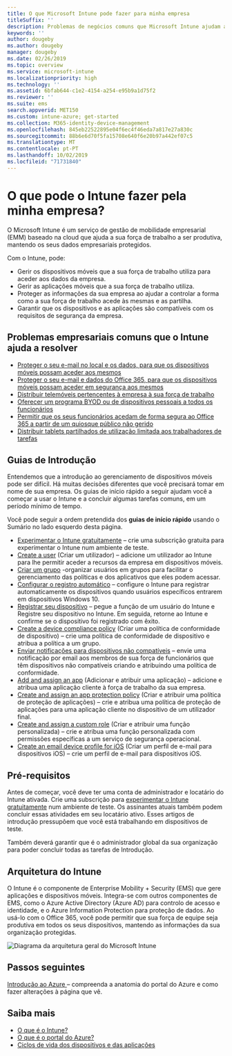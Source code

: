 ```yaml
---
title: O que Microsoft Intune pode fazer para minha empresa
titleSuffix: ''
description: Problemas de negócios comuns que Microsoft Intune ajudam a resolver.
keywords: ''
author: dougeby
ms.author: dougeby
manager: dougeby
ms.date: 02/26/2019
ms.topic: overview
ms.service: microsoft-intune
ms.localizationpriority: high
ms.technology: ''
ms.assetid: 6bfab644-c1e2-4154-a254-e95b9a1d75f2
ms.reviewer: ''
ms.suite: ems
search.appverid: MET150
ms.custom: intune-azure; get-started
ms.collection: M365-identity-device-management
ms.openlocfilehash: 845eb22522895e04f6ec4f46eda7a817e27a830c
ms.sourcegitcommit: 88b6e6d70f5fa15708e640f6e20b97a442ef07c5
ms.translationtype: MT
ms.contentlocale: pt-PT
ms.lasthandoff: 10/02/2019
ms.locfileid: "71731840"
---
```

# <a name="what-can-intune-do-for-my-company"></a>O que pode o Intune fazer pela minha empresa?
O Microsoft Intune é um serviço de gestão de mobilidade empresarial (EMM) baseado na cloud que ajuda a sua força de trabalho a ser produtiva, mantendo os seus dados empresariais protegidos.

Com o Intune, pode:

- Gerir os dispositivos móveis que a sua força de trabalho utiliza para aceder aos dados da empresa.
- Gerir as aplicações móveis que a sua força de trabalho utiliza.
- Proteger as informações da sua empresa ao ajudar a controlar a forma como a sua força de trabalho acede às mesmas e as partilha.
- Garantir que os dispositivos e as aplicações são compatíveis com os requisitos de segurança da empresa.

## <a name="common-business-problems-that-intune-helps-solve"></a>Problemas empresariais comuns que o Intune ajuda a resolver

* [Proteger o seu e-mail no local e os dados, para que os dispositivos móveis possam aceder aos mesmos](common-scenarios.md#protecting-your-on-premises-email-and-data-so-it-can-be-safely-accessed-by-mobile-devices)
* [Proteger o seu e-mail e dados do Office 365, para que os dispositivos móveis possam aceder em segurança aos mesmos](common-scenarios.md#protecting-your-office-365-email-and-data-so-it-can-be-safely-accessed-by-mobile-devices)
* [Distribuir telemóveis pertencentes à empresa à sua força de trabalho](common-scenarios.md#issue-corporate-owned-phones-to-your-employees)
* [Oferecer um programa BYOD ou de dispositivos pessoais a todos os funcionários](common-scenarios.md#offer-a-bring-your-own-device-program-to-all-employees)
* [Permitir que os seus funcionários acedam de forma segura ao Office 365 a partir de um quiosque público não gerido](common-scenarios.md#enable-your-employees-to-securely-access-office-365-from-an-unmanaged-public-kiosk)
* [Distribuir tablets partilhados de utilização limitada aos trabalhadores de tarefas](common-scenarios.md#issue-limited-use-shared-tablets-to-your-employees)

## <a name="quickstarts"></a>Guias de Introdução

Entendemos que a introdução ao gerenciamento de dispositivos móveis pode ser difícil. Há muitas decisões diferentes que você precisará tomar em nome de sua empresa. Os guias de início rápido a seguir ajudam você a começar a usar o Intune e a concluir algumas tarefas comuns, em um período mínimo de tempo.

Você pode seguir a ordem pretendida dos **guias de início rápido** usando o Sumário no lado esquerdo desta página.

- [Experimentar o Intune gratuitamente](free-trial-sign-up.md) – crie uma subscrição gratuita para experimentar o Intune num ambiente de teste.    
- [Create a user](quickstart-create-user.md) (Criar um utilizador) – adicione um utilizador ao Intune para lhe permitir aceder a recursos da empresa em dispositivos móveis.
- [Criar um grupo](quickstart-create-group.md) -organizar usuários em grupos para facilitar o gerenciamento das políticas e dos aplicativos que eles podem acessar.
- [Configurar o registro automático](../enrollment/quickstart-setup-auto-enrollment.md) – configure o Intune para registrar automaticamente os dispositivos quando usuários específicos entrarem em dispositivos Windows 10.
- [Registrar seu dispositivo](../enrollment/quickstart-enroll-windows-device.md) – pegue a função de um usuário do Intune e Registre seu dispositivo no Intune. Em seguida, retorne ao Intune e confirme se o dispositivo foi registrado com êxito.
- [Create a device compliance policy](../protect/quickstart-set-password-length-android.md) (Criar uma política de conformidade de dispositivo) – crie uma política de conformidade de dispositivo e atribua a política a um grupo.
- [Enviar notificações para dispositivos não compatíveis](../protect/quickstart-send-notification.md) – envie uma notificação por email aos membros de sua força de funcionários que têm dispositivos não compatíveis criando e atribuindo uma política de conformidade.
- [Add and assign an app](../apps/quickstart-add-assign-app.md) (Adicionar e atribuir uma aplicação) – adicione e atribua uma aplicação cliente à força de trabalho da sua empresa.
- [Create and assign an app protection policy](../apps/quickstart-create-assign-app-policy.md) (Criar e atribuir uma política de proteção de aplicações) – crie e atribua uma política de proteção de aplicações para uma aplicação cliente no dispositivo de um utilizador final.
- [Create and assign a custom role](create-custom-role.md) (Criar e atribuir uma função personalizada) – crie e atribua uma função personalizada com permissões específicas a um serviço de segurança operacional. 
- [Create an email device profile for iOS](../configuration/quickstart-email-profile.md) (Criar um perfil de e-mail para dispositivos iOS) – crie um perfil de e-mail para dispositivos iOS.

## <a name="prerequisites"></a>Pré-requisitos

Antes de começar, você deve ter uma conta de administrador e locatário do Intune ativada. Crie uma subscrição para [experimentar o Intune gratuitamente](free-trial-sign-up.md) num ambiente de teste. Os assinantes atuais também podem concluir essas atividades em seu locatário ativo. Esses artigos de introdução pressupõem que você está trabalhando em dispositivos de teste.

Também deverá garantir que é o administrador global da sua organização para poder concluir todas as tarefas de Introdução.

## <a name="intune-architecture"></a>Arquitetura do Intune

O Intune é o componente de Enterprise Mobility + Security (EMS) que gere aplicações e dispositivos móveis. Integra-se com outros componentes de EMS, como o Azure Active Directory (Azure AD) para controlo de acesso e identidade, e o Azure Information Protection para proteção de dados. Ao usá-lo com o Office 365, você pode permitir que sua força de equipe seja produtiva em todos os seus dispositivos, mantendo as informações da sua organização protegidas.

![Diagrama da arquitetura geral do Microsoft Intune](./media/get-started-evaluation/intunearchitecture.svg)

## <a name="next-steps"></a>Passos seguintes

[Introdução ao Azure ](tutorial-walkthrough-intune-portal.md) – compreenda a anatomia do portal do Azure e como fazer alterações à página que vê.

## <a name="learn-more"></a>Saiba mais

- [O que é o Intune?](what-is-intune.md)
- [O que é o portal do Azure?](what-is-intune.md)
- [Ciclos de vida dos dispositivos e das aplicações](device-lifecycle.md)
